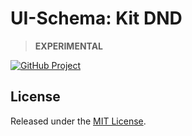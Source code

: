 # UI-Schema: Kit DND

> **EXPERIMENTAL**

[![GitHub Project](https://img.shields.io/badge/GitHub%20Project-black?labelColor=000&color=fff&style=for-the-badge&logo=github)](https://github.com/ui-schema/ui-schema)

## License

Released under the [MIT License](https://github.com/ui-schema/ui-schema/blob/main/LICENSE).
